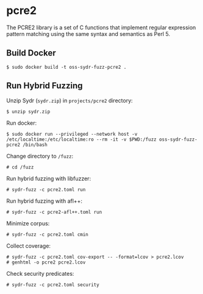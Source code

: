 # pcre2

The PCRE2 library is a set of C functions that implement regular expression pattern matching using the same syntax and semantics as Perl 5.

## Build Docker

    $ sudo docker build -t oss-sydr-fuzz-pcre2 .

## Run Hybrid Fuzzing

Unzip Sydr (`sydr.zip`) in `projects/pcre2` directory:

    $ unzip sydr.zip

Run docker:

    $ sudo docker run --privileged --network host -v /etc/localtime:/etc/localtime:ro --rm -it -v $PWD:/fuzz oss-sydr-fuzz-pcre2 /bin/bash

Change directory to `/fuzz`:

    # cd /fuzz

Run hybrid fuzzing with libfuzzer:

    # sydr-fuzz -c pcre2.toml run

Run hybrid fuzzing with afl++:

    # sydr-fuzz -c pcre2-afl++.toml run

Minimize corpus:

    # sydr-fuzz -c pcre2.toml cmin

Collect coverage:

    # sydr-fuzz -c pcre2.toml cov-export -- -format=lcov > pcre2.lcov
    # genhtml -o pcre2 pcre2.lcov

Check security predicates:

    # sydr-fuzz -c pcre2.toml security
